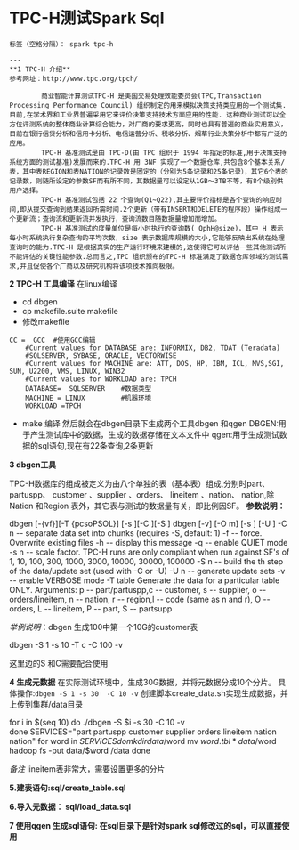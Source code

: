 # TPC-H测试Spark Sql 
	
	标签（空格分隔）： spark tpc-h
	
	---
	**1 TPC-H 介绍**
	参考网址：http://www.tpc.org/tpch/
	
	        商业智能计算测试TPC-H 是美国交易处理效能委员会(TPC,Transaction Processing Performance Council) 组织制定的用来模拟决策支持类应用的一个测试集.目前,在学术界和工业界普遍采用它来评价决策支持技术方面应用的性能. 这种商业测试可以全方位评测系统的整体商业计算综合能力，对厂商的要求更高，同时也具有普遍的商业实用意义，目前在银行信贷分析和信用卡分析、电信运营分析、税收分析、烟草行业决策分析中都有广泛的应用。
	        TPC-H 基准测试是由 TPC-D(由 TPC 组织于 1994 年指定的标准,用于决策支持系统方面的测试基准)发展而来的.TPC-H 用 3NF 实现了一个数据仓库,共包含8个基本关系/表，其中表REGION和表NATION的记录数是固定的（分别为5条记录和25条记录），其它6个表的记录数，则随所设定的参数SF而有所不同，其数据量可以设定从1GB～3TB不等，有8个级别供用户选择。
	        TPC-H 基准测试包括 22 个查询(Q1~Q22),其主要评价指标是各个查询的响应时间,即从提交查询到结果返回所需时间.2个更新（带有INSERT和DELETE的程序段）操作组成一个更新流；查询流和更新流并发执行，查询流数目随数据量增加而增加。
	        TPC-H 基准测试的度量单位是每小时执行的查询数( QphH@size)，其中 H 表示每小时系统执行复杂查询的平均次数，size 表示数据库规模的大小,它能够反映出系统在处理查询时的能力.TPC-H 是根据真实的生产运行环境来建模的,这使得它可以评估一些其他测试所不能评估的关键性能参数.总而言之,TPC 组织颁布的TPC-H 标准满足了数据仓库领域的测试需求,并且促使各个厂商以及研究机构将该项技术推向极限。
	
**2   TPC-H 工具编译**
    在linux编译
    
 - cd dbgen
 - cp makefile.suite makefile
 - 修改makefile

```
CC =  GCC  #使用GCC编辑  
	#Current values for DATABASE are: INFORMIX, DB2, TDAT (Teradata)  
	#SQLSERVER, SYBASE, ORACLE, VECTORWISE  
	#Current values for MACHINE are: ATT, DOS, HP, IBM, ICL, MVS,SGI, SUN, U2200, VMS, LINUX, WIN32  
	#Current values for WORKLOAD are: TPCH  
	DATABASE=  SQLSERVER    #数据类型  
	MACHINE = LINUX         #机器环境  
	WORKLOAD =TPCH  
```

 - make 编译
 然后就会在dbgen目录下生成两个工具dbgen 和qgen
DBGEN:用于产生测试库中的数据，生成的数据存储在文本文件中
qgen:用于生成测试数据的sql语句,现在有22条查询,2条更新

**3 dbgen工具**
            
TPC-H数据库的组成被定义为由八个单独的表（基本表）组成,分别时part、 partuspp、 customer 、supplier 、orders、 lineitem 、nation、 nation,除Nation 和Region 表外，其它表与测试的数据量有关，即比例因SF。
   **参数说明：**

dbgen [-{vf}][-T {pcsoPSOL}]
        [-s <scale>][-C <procs>][-S <step>]
dbgen [-v] [-O m] [-s <scale>] [-U <updates>]
-C n -- separate data set into <n> chunks (requires -S, default: 1)
-f     -- force. Overwrite existing files
-h     -- display this message
-q     -- enable QUIET mode
-s n   -- scale factor. TPC-H runs are only compliant when run against SF's of 1, 10, 100, 300, 1000, 3000, 10000, 30000, 100000
-S n -- build the <n>th step of the data/update set (used with -C or -U)
-U n -- generate <n> update sets
-v     -- enable VERBOSE mode
-T table  Generate the data for a particular table 
    ONLY. Arguments: p -- part/partuspp,c -- customer, s -- supplier, o -- orders/lineitem, n -- nation, r -- region,l -- code (same as n and r), O -- orders, L -- lineitem, P -- part, S -- partsupp
    
*举例说明*：dbgen 生成100中第一个10G的customer表

dbgen -S 1 -s 10 -T c -C 100 -v 

这里边的S 和C需要配合使用

  
**4 生成元数据**
        在实际测试环境中，生成30G数据，并将元数据分成10个分片。
        具体操作:`dbgen -S 1 -s 30  -C 10 -v` 
        创建脚本create_data.sh实现生成数据，并上传到集群/data目录

for i in $(seq 10)
do
./dbgen -S $i -s 30  -C 10 -v  
done
SERVICES="part partuspp customer supplier orders lineitem nation nation"
for word in $SERVICES 
do
        mkdir data/$word
        mv $word.tbl* data/$word
        hadoop fs -put data/$word /data
done

*备注* lineitem表非常大，需要设置更多的分片

**5.建表语句:sql/create_table.sql**

**6.导入元数据： sql/load_data.sql**

**7 使用qgen 生成sql语句: 在sql目录下是针对spark sql修改过的sql，可以直接使用**

